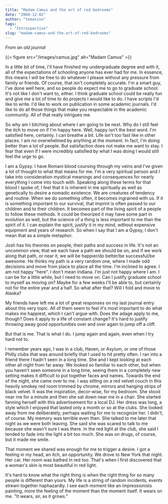 ```yaml
---
title: "Madam Camus and the art of red bedrooms"
date: "2004-12-02"
author: "tomasino"
tags:
  - "Introspective"
slug: "madam-camus-and-the-art-of-red-bedrooms"
---
```


_From an old journal_

{{< figure src="/images/camus.jpg" alt="Madam Camus" >}}

In a little bit of time, I'll have finished my undergraduate degree and
with it, all of the expectations of schooling anyone has ever had for
me. In essence, this means I will be free to do whatever I please
without any pressure from family or friends. Of course, that isn't
completely accurate. I'm a smart guy, I've done well here, and so people
do expect me to go to graduate school. It's not like I don't want to,
either. I think graduate school could be really fun and give me a lot of
time to do projects I would like to do. I have scripts I'd like to
write. I'd like to work on publication in some academic journals. I'd
like to do all those things that make you respectable in the academic
community. All of that really intrigues me.

So why am I bitching about where I am going to be next. Why do I still
feel the itch to move on if I'm happy here. Well, happy isn't the best
word. I'm satisfied here, certainly. I can breathe a bit. Life isn't too
fast like in other places. I am no overwhelmed by anything at the
moment. In fact, I'm doing better than a lot of people. But satisfaction
does not make me want to stay. I fear that even if I were incredibly
satisfied by what I was doing I would still feel the urge to go.

I am a Gypsy. I have Romani blood coursing through my veins and I've
given a lot of thought to what that means for me. I'm a very spiritual
person and I take into consideration mystical meanings and consequences
for nearly everything I come into touch with. Speaking along these terms
for that blood I spoke of, I feel that it is inherent in me spiritually
as well as genetically to desire a nomadic existence. We are creatures
of tendency and routine. When we do something often, it becomes
ingrained with us. If it is something important to our survival, that
imprint is often passed to our children and to their children. It
becomes part of the living spirit of a people to follow these methods.
It could be theorized it may have some part in evolution as well, but
the science of a thing is less important to me than the spirit of it. I
can explain the spirit, justify it in my mind, without expensive
equipment and years of research. So when I say that I am a Gypsy, I
don't mean that as a simple metaphor.

Josh has his theories on people, their paths and success in life. It's
not an uncommon view, that we each have a path we should be on, and if
we work along that path, or near it, we will be happier/do better/be
successful/be awesome. He thinks my path is a very random one, where I
made odd decisions and move from place to place all the time. I'm
inclined to agree. I am not happy "here". I don't mean Indiana. I'm just
not happy where I am. I can be for a little while, but I need to move
on. Can I justify graduate school to myself as moving on? Maybe for a
few weeks I'll be able to, but certainly not for the entire year and a
half. So what after that? Will I fold and move to Alaska?

My friends have left me a lot of great responses on my last journal
entry about this very topic. All of them seem to feel it's most
important to do what makes me happiest, which I can't argue with. Does
the adage apply to me, though? Does it apply to a life of constant
change? It's hard to justify throwing away good opportunities over and
over again to jump off a cliff.

But that is me. That is what I do. I jump again and again, even when I
try hard not to.

I remember years ago, I was in a club, Haven, or Asylum, or one of those
Philly clubs that was around briefly that I used to hit pretty often. I
ran into a friend there I hadn't seen in a long time. She and I kept
looking at each other all night from far away. We looked so familiar to
each other, but when you haven't seen someone in a long time, seeing
them in a completely new setting makes it difficult to put together
faces and names. Towards the end of the night, she came over to me. I
was sitting on a red velvet couch in this heavily smokey red room
trimmed by chrome, mirrors and hanging strips of black velvet. It was
the inspiration, decor-wise, for my bedroom. She stood near me for a
minute and then she sat down near me in a chair. She started fanning
herself with this advertisement for a local DJ. Her dress was long, a
style which I enjoyed that lasted only a month or so at the clubs. She
looked away from me deliberately, perhaps waiting for me to recognize
her. I didn't, of course. My memory was terrible even then. She talked
to me later that night as we were both leaving. She said she was scared
to talk to me because she wasn't sure I was there. In the red light at
the club, she said I tended to fade into the light a bit too much. She
was on drugs, of course, but it made me smile.

That moment we shared was enough for me to trigger a desire. I got a
feeling in my head, an itch, an opportunity. We drove to New York that
night. Her car. Her room was bathed in red too. That's when I first
discovered that a woman's skin is most beautiful in red light.

It's hard to know what the right thing is when the right thing for so
many people is different than yours. My life is a string of random
incidents, events strewn together haphazardly. I see each moment like an
impressionists painting, more the feeling of the moment than the moment
itself. It wears on me. "It wears, sir, as it grows."
